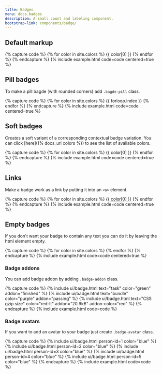 ```yaml
---
title: Badges
menu: docs.badges
description: A small count and labeling component.
bootstrap-link: components/badge/
---
```



## Default markup

{% capture code %}
{% for color in site.colors %}
<span class="badge bg-{{ color[0] }}">{{ color[0] }}</span>
{% endfor %}
{% endcapture %}
{% include example.html code=code centered=true %}


## Pill badges

To make a pill bagde (with rounded corners) add `.bagde-pill` class.

{% capture code %}
{% for color in site.colors %}
<span class="badge badge-pill bg-{{ color[0] }}">{{ forloop.index }}</span>
{% endfor %}
{% endcapture %}
{% include example.html code=code centered=true %}


## Soft badges

Creates a soft variant of a corresponding contextual badge variation. You can click [here]({% docs_url colors %}) to see the list of available colors.

{% capture code %}
{% for color in site.colors %}
<span class="badge bg-{{ color[0] }}-lt">{{ color[0] }}</span>
{% endfor %}
{% endcapture %}
{% include example.html code=code centered=true %}


## Links

Make a badge work as a link by putting it into an `<a>` element.

{% capture code %}
{% for color in site.colors %}
<a href="#" class="badge bg-{{ color[0] }}">{{ color[0] }}</a>
{% endfor %}
{% endcapture %}
{% include example.html code=code centered=true %}


## Empty badges

If you don't want your badge to contain any text you can do it by leaving the html element empty.

{% capture code %}
{% for color in site.colors %}
<a href="#" class="badge bg-{{ color[0] }}"></a>
{% endfor %}
{% endcapture %}
{% include example.html code=code centered=true %}


### Badge addons

You can add badge addon by adding `.badge-addon` class.

{% capture code %}
{% include ui/badge.html text="task" color="green" addon="finished" %}
{% include ui/badge.html text="bundle" color="purple" addon="passing" %}
{% include ui/badge.html text="CSS gzip size" color="red-lt" addon="20.9kB" addon-color="red" %}
{% endcapture %}
{% include example.html code=code %}


### Badge avatars

If you want to add an avatar to your badge just create `.badge-avatar` class.

{% capture code %}
{% include ui/badge.html person-id=1 color="blue" %}
{% include ui/badge.html person-id=2 color="blue" %}
{% include ui/badge.html person-id=3 color="blue" %}
{% include ui/badge.html person-id=4 color="blue" %}
{% include ui/badge.html person-id=5 color="blue" %}
{% endcapture %}
{% include example.html code=code %}
